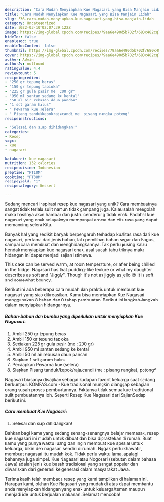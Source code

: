 ```yaml
---
description: "Cara Mudah Menyiapkan Kue Nagasari yang Bisa Manjain Lidah"
title: "Cara Mudah Menyiapkan Kue Nagasari yang Bisa Manjain Lidah"
slug: 336-cara-mudah-menyiapkan-kue-nagasari-yang-bisa-manjain-lidah
category: Uncategorized
date: 2022-03-10T02:07:39.122Z
image: https://img-global.cpcdn.com/recipes/79aa6e490d5b702f/680x482cq70/kue-nagasari-foto-resep-utama.jpg
hideToc: false
enableToc: true
enableTocContent: false
thumbnail: https://img-global.cpcdn.com/recipes/79aa6e490d5b702f/680x482cq70/kue-nagasari-foto-resep-utama.jpg
cover: https://img-global.cpcdn.com/recipes/79aa6e490d5b702f/680x482cq70/kue-nagasari-foto-resep-utama.jpg
author: Admin
authorAv: notfound
ratingvalue: 4.4
reviewcount: 5
recipeingredient:
- "250 gr tepung beras"
- "150 gr tepung tapioka"
- "225 gr gula pasir me  200 gr"
- "950 ml santan sedang ke kental"
- "50 ml air rebusan daun pandan"
- "1 sdt garam halus"
- " Pewarna kue selera"
- " Pisang tandukkepokrajacandi me  pisang nangka potong"
recipeinstructions:

- "Selesai dan siap dihidangkan!"
categories:
- Resep
tags:
- kue
- nagasari

katakunci: kue nagasari 
nutrition: 132 calories
recipecuisine: Indonesian
preptime: "PT10M"
cooktime: "PT38M"
recipeyield: "1"
recipecategory: Dessert

---
```





Sedang mencari inspirasi resep kue nagasari yang unik? Cara membuatnya sangat tidak terlalu sulit namun tidak gampang juga. Kalau salah mengolah maka hasilnya akan hambar dan justru cenderung tidak enak. Padahal kue nagasari yang enak selayaknya mempunyai aroma dan cita rasa yang dapat memancing selera Kita.





Banyak hal yang sedikit banyak berpengaruh terhadap kualitas rasa dari kue nagasari, pertama dari jenis bahan, lalu pemilihan bahan segar dan Bagus, sampai cara membuat dan menghidangkannya. Tak perlu pusing kalau hendak menyiapkan kue nagasari enak,      asal sudah tahu triknya maka hidangan ini dapat menjadi sajian istimewa.














This cake can be served warm, at room temperature, or after being chilled in the fridge. Nagasari has that pudding-like texture or what my daughter describes as soft and &#34;Jiggly&#34;. Though it&#39;s not as jiggly as jello 😉 It is soft and somewhat bouncy.






Berikut ini ada beberapa cara mudah dan praktis untuk membuat kue nagasari yang siap dikreasikan. Kamu bisa menyiapkan Kue Nagasari menggunakan 8 bahan dan 0 tahap pembuatan. Berikut ini langkah-langkah dalam menyiapkan hidangannya.

<!--inarticleads1-->

##### Bahan-bahan dan bumbu yang diperlukan untuk menyiapkan Kue Nagasari:

1. Ambil 250 gr tepung beras
1. Ambil 150 gr tepung tapioka
1. Sediakan 225 gr gula pasir (me : 200 gr)
1. Ambil 950 ml santan sedang ke kental
1. Ambil 50 ml air rebusan daun pandan
1. Siapkan 1 sdt garam halus
1. Persiapkan  Pewarna kue (selera)
1. Siapkan  Pisang tanduk/kepok/raja/candi (me : pisang nangka), potong²


Nagasari biasanya disajikan sebagai kudapan favorit keluarga saat sedang berkumpul. KOMPAS.com - Kue tradisional mungkin dianggap sebagian orang susah proses pembuatannya. Faktanya tidak semua kue tradisional sulit pembuatannya loh. Seperti Resep Kue Nagasari dari SajianSedap berikut ini. 

<!--inarticleads2-->

##### Cara membuat Kue Nagasari:


1. Selesai dan siap dihidangkan!

Bahkan bagi kamu yang sedang senang-senangnya belajar memasak, resep kue nagasari ini mudah untuk dibuat dan bisa dipraktekan di rumah. Buat kamu yang punya waktu luang dan ingin membuat kue spesial untuk keluarga, bikin deh nagasari sendiri di rumah. Nggak perlu khawatir, membuat nagasari itu mudah kok. Tidak perlu waktu lama, apalagi bahannya juga simpel. Kue Nagasari atau Nogosari (sebutan dalam bahasa Jawa) adalah jenis kue basah tradisional yang sangat populer dan diwariskan dari generasi ke generasi dalam masyarakat Jawa. 

Terima kasih telah membaca resep yang kami tampilkan di halaman ini. Harapan kami, olahan Kue Nagasari yang mudah di atas dapat membantu anda menyiapkan hidangan yang enak untuk keluarga/teman maupun menjadi ide untuk berjualan makanan. Selamat mencoba!
